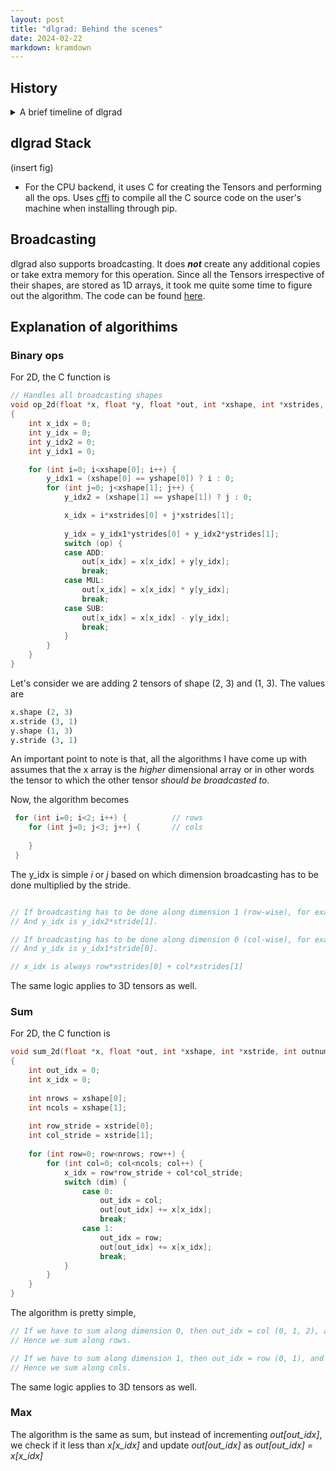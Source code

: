 ```yaml
---
layout: post
title: "dlgrad: Behind the scenes"
date: 2024-02-22
markdown: kramdown
---
```


##  History

<details>
<summary> A brief timeline of dlgrad </summary>

<ul>
<li> I started this project in 2022 with the intention of learning the fundamentals of deep learning. The initial version worked perfectly fine but was just a numpy wrapper.</li>
<li> In early 2024, I revisted the project and realised that I didnt learn or do much since most of the heavy lifting was done by numpy and this bothered me.</li>
<li> Hence, I began to rewrite dlgrad, well, in a stupid way. </li>
<li> Since, I didnt want to rely on numpy at all, I needed some way of creating the tensors. My genius idea was, let me write C code in python, compile them as a shared file (using subprocess) and load them into python. Suprisingly it worked. The rational was, I wanted *dlgrad* to be a simple pip install, and didnt want to deal with compiling C code.</li>
<li> However, it was becoming really difficult to manage tensors in C and using them in python. Things were only getting complicated as I sarted to add new ops, losses, etc. And I spent around 8 months doing this. Yea 8 months !!!</li>
<li> At this point I became frustated at myself, saddend by the fact that I am not able to do this.</li>
<li> Then I was looking at [llm.c](https://github.com/karpathy/llm.c), and I wondered, why am I complicating things. All this complexity was arising from the fact that I didnt want to compile C code when installing. But, by doing that, I will drasctically improve performance, increase speed and reduce complexity.</li>
<li> I am not worried about the time since, as Andrej Karpathy mentions in the Lex podcast, these are just scar tissues. I have learnt from the mistake and hopefully will not repeat it in the future :). Hence, the lesson learnt here is that,      
    <ul>
        <li> <b> Don't complicate things. </b> </li>
        <li> <b> Before starting out on a project, layout a plan, figure out how you are going to do things beforehand, so that in the future, after putting so much effort on something, it should not come to a hault, because, you didnt think it through enough. </b> </li>
    </ul>
</li>
</ul>
</details>


## dlgrad Stack

(insert fig)

- For the CPU backend, it uses C for creating the Tensors and performing all the ops. Uses [cffi](https://cffi.readthedocs.io/en/stable/) to compile all the C source code on the user's machine when installing through pip.

## Broadcasting

dlgrad also supports broadcasting. It does <i><b>not</b></i> create any additional copies or take extra memory for this operation. Since all the Tensors irrespective of their shapes, are stored as 1D arrays, it took me quite some time to figure out the algorithm. The code can be found [here](https://github.com/NavneetKanna/dlgrad/tree/main/dlgrad/src/c).


## Explanation of algorithims

### Binary ops

For 2D, the C function is

```c
// Handles all broadcasting shapes
void op_2d(float *x, float *y, float *out, int *xshape, int *xstrides, int *yshape, int *ystrides, int op)
{
    int x_idx = 0;
    int y_idx = 0;
    int y_idx2 = 0;
    int y_idx1 = 0;

    for (int i=0; i<xshape[0]; i++) {
        y_idx1 = (xshape[0] == yshape[0]) ? i : 0;
        for (int j=0; j<xshape[1]; j++) {
            y_idx2 = (xshape[1] == yshape[1]) ? j : 0;

            x_idx = i*xstrides[0] + j*xstrides[1];
            
            y_idx = y_idx1*ystrides[0] + y_idx2*ystrides[1];
            switch (op) {
            case ADD:
                out[x_idx] = x[x_idx] + y[y_idx];
                break;
            case MUL:
                out[x_idx] = x[x_idx] * y[y_idx];
                break;
            case SUB:
                out[x_idx] = x[x_idx] - y[y_idx];
                break;
            }
        }
    }
}
```

Let's consider we are adding 2 tensors of shape (2, 3) and (1, 3). The values are

```python
x.shape (2, 3)
x.stride (3, 1)
y.shape (1, 3)
y.stride (3, 1)
```

An important point to note is that, all the algorithms I have come up with assumes that the x array is the *higher* dimensional array or in other words the tensor to which the other tensor *should be broadcasted to*.

Now, the algorithm becomes

```c
 for (int i=0; i<2; i++) {          // rows
    for (int j=0; j<3; j++) {       // cols
    
    }
 }
```

The y_idx is simple *i* or *j* based on which dimension broadcasting has to be done multiplied by the stride.

```c

// If broadcasting has to be done along dimension 1 (row-wise), for example, (2, 3) and (1, 3), then y_idx1 is always 0 and y_idx2 is (0, 1, 2). 
// And y_idx is y_idx2*stride[1].

// If broadcasting has to be done along dimension 0 (col-wise), for example, (2, 3) and (2, 1), then y_idx1 is always (0, 1) and y_idx2 is always 0. 
// And y_idx is y_idx1*stride[0].

// x_idx is always row*xstrides[0] + col*xstrides[1]
```

The same logic applies to 3D tensors as well.

### Sum

For 2D, the C function is 

```c
void sum_2d(float *x, float *out, int *xshape, int *xstride, int outnumel, int dim)
{
    int out_idx = 0;
    int x_idx = 0;
    
    int nrows = xshape[0];
    int ncols = xshape[1];
    
    int row_stride = xstride[0];
    int col_stride = xstride[1];
    
    for (int row=0; row<nrows; row++) {
        for (int col=0; col<ncols; col++) {
            x_idx = row*row_stride + col*col_stride;
            switch (dim) {
                case 0:
                    out_idx = col;
                    out[out_idx] += x[x_idx];
                    break;
                case 1:
                    out_idx = row;
                    out[out_idx] += x[x_idx];
                    break;
            }
        }
    }
}
```

The algorithm is pretty simple, 

```c
// If we have to sum along dimension 0, then out_idx = col (0, 1, 2), and for the second row, it is again (0, 1, 2) and we increment the value out[out_idx].
// Hence we sum along rows.

// If we have to sum along dimension 1, then out_idx = row (0, 1), and for every col, we increment the value out[out_idx]. 
// Hence we sum along cols.
```

The same logic applies to 3D tensors as well.

### Max

The algorithm is the same as sum, but instead of incrementing *out[out_idx]*, we check if it less than *x[x_idx]* and update *out[out_idx]* as *out[out_idx] = x[x_idx]*  
